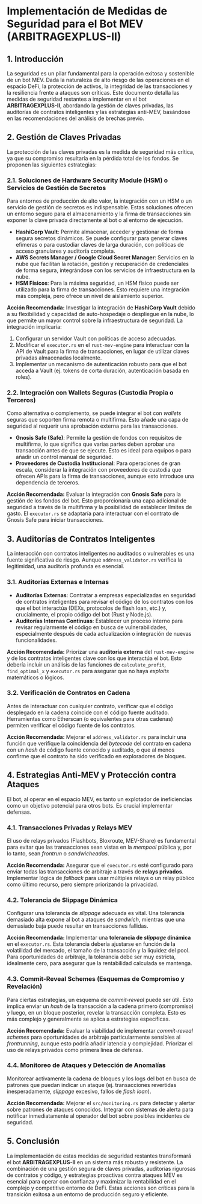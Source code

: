 # Implementación de Medidas de Seguridad para el Bot MEV (ARBITRAGEXPLUS-II)

## 1. Introducción

La seguridad es un pilar fundamental para la operación exitosa y sostenible de un bot MEV. Dada la naturaleza de alto riesgo de las operaciones en el espacio DeFi, la protección de activos, la integridad de las transacciones y la resiliencia frente a ataques son críticas. Este documento detalla las medidas de seguridad restantes a implementar en el bot **ARBITRAGEXPLUS-II**, abordando la gestión de claves privadas, las auditorías de contratos inteligentes y las estrategias anti-MEV, basándose en las recomendaciones del análisis de brechas previo.

## 2. Gestión de Claves Privadas

La protección de las claves privadas es la medida de seguridad más crítica, ya que su compromiso resultaría en la pérdida total de los fondos. Se proponen las siguientes estrategias:

### 2.1. Soluciones de Hardware Security Module (HSM) o Servicios de Gestión de Secretos

Para entornos de producción de alto valor, la integración con un HSM o un servicio de gestión de secretos es indispensable. Estas soluciones ofrecen un entorno seguro para el almacenamiento y la firma de transacciones sin exponer la clave privada directamente al bot o al entorno de ejecución.

*   **HashiCorp Vault**: Permite almacenar, acceder y gestionar de forma segura secretos dinámicos. Se puede configurar para generar claves efímeras o para custodiar claves de larga duración, con políticas de acceso granulares y auditoría completa.
*   **AWS Secrets Manager / Google Cloud Secret Manager**: Servicios en la nube que facilitan la rotación, gestión y recuperación de credenciales de forma segura, integrándose con los servicios de infraestructura en la nube.
*   **HSM Físicos**: Para la máxima seguridad, un HSM físico puede ser utilizado para la firma de transacciones. Esto requiere una integración más compleja, pero ofrece un nivel de aislamiento superior.

**Acción Recomendada:** Investigar la integración de **HashiCorp Vault** debido a su flexibilidad y capacidad de auto-hospedaje o despliegue en la nube, lo que permite un mayor control sobre la infraestructura de seguridad. La integración implicaría:

1.  Configurar un servidor Vault con políticas de acceso adecuadas.
2.  Modificar el `executor.rs` en el `rust-mev-engine` para interactuar con la API de Vault para la firma de transacciones, en lugar de utilizar claves privadas almacenadas localmente.
3.  Implementar un mecanismo de autenticación robusto para que el bot acceda a Vault (ej. tokens de corta duración, autenticación basada en roles).

### 2.2. Integración con Wallets Seguras (Custodia Propia o Terceros)

Como alternativa o complemento, se puede integrar el bot con *wallets* seguras que soporten firma remota o multifirma. Esto añade una capa de seguridad al requerir una aprobación externa para las transacciones.

*   **Gnosis Safe (Safe)**: Permite la gestión de fondos con requisitos de multifirma, lo que significa que varias partes deben aprobar una transacción antes de que se ejecute. Esto es ideal para equipos o para añadir un control manual de seguridad.
*   **Proveedores de Custodia Institucional**: Para operaciones de gran escala, considerar la integración con proveedores de custodia que ofrecen APIs para la firma de transacciones, aunque esto introduce una dependencia de terceros.

**Acción Recomendada:** Evaluar la integración con **Gnosis Safe** para la gestión de los fondos del bot. Esto proporcionaría una capa adicional de seguridad a través de la multifirma y la posibilidad de establecer límites de gasto. El `executor.rs` se adaptaría para interactuar con el contrato de Gnosis Safe para iniciar transacciones.

## 3. Auditorías de Contratos Inteligentes

La interacción con contratos inteligentes no auditados o vulnerables es una fuente significativa de riesgo. Aunque `address_validator.rs` verifica la legitimidad, una auditoría profunda es esencial.

### 3.1. Auditorías Externas e Internas

*   **Auditorías Externas**: Contratar a empresas especializadas en seguridad de contratos inteligentes para revisar el código de los contratos con los que el bot interactúa (DEXs, protocolos de flash loan, etc.) y, crucialmente, el propio código del bot (Rust y Node.js).
*   **Auditorías Internas Continuas**: Establecer un proceso interno para revisar regularmente el código en busca de vulnerabilidades, especialmente después de cada actualización o integración de nuevas funcionalidades.

**Acción Recomendada:** Priorizar una **auditoría externa** del `rust-mev-engine` y de los contratos inteligentes clave con los que interactúa el bot. Esto debería incluir un análisis de las funciones de `calculate_profit`, `find_optimal_x` y `executor.rs` para asegurar que no haya *exploits* matemáticos o lógicos.

### 3.2. Verificación de Contratos en Cadena

Antes de interactuar con cualquier contrato, verificar que el código desplegado en la cadena coincide con el código fuente auditado. Herramientas como Etherscan (o equivalentes para otras cadenas) permiten verificar el código fuente de los contratos.

**Acción Recomendada:** Mejorar el `address_validator.rs` para incluir una función que verifique la coincidencia del *bytecode* del contrato en cadena con un *hash* de código fuente conocido y auditado, o que al menos confirme que el contrato ha sido verificado en exploradores de bloques.

## 4. Estrategias Anti-MEV y Protección contra Ataques

El bot, al operar en el espacio MEV, es tanto un explotador de ineficiencias como un objetivo potencial para otros bots. Es crucial implementar defensas.

### 4.1. Transacciones Privadas y Relays MEV

El uso de relays privados (Flashbots, Bloxroute, MEV-Share) es fundamental para evitar que las transacciones sean vistas en la *mempool* pública y, por lo tanto, sean *frontrun* o *sandwicheadas*.

**Acción Recomendada:** Asegurar que el `executor.rs` esté configurado para enviar todas las transacciones de arbitraje a través de **relays privados**. Implementar lógica de *fallback* para usar múltiples relays o un relay público como último recurso, pero siempre priorizando la privacidad.

### 4.2. Tolerancia de Slippage Dinámica

Configurar una tolerancia de *slippage* adecuada es vital. Una tolerancia demasiado alta expone al bot a ataques de *sandwich*, mientras que una demasiado baja puede resultar en transacciones fallidas.

**Acción Recomendada:** Implementar una **tolerancia de *slippage* dinámica** en el `executor.rs`. Esta tolerancia debería ajustarse en función de la volatilidad del mercado, el tamaño de la transacción y la liquidez del pool. Para oportunidades de arbitraje, la tolerancia debe ser muy estricta, idealmente cero, para asegurar que la rentabilidad calculada se mantenga.

### 4.3. Commit-Reveal Schemes (Esquemas de Compromiso y Revelación)

Para ciertas estrategias, un esquema de *commit-reveal* puede ser útil. Esto implica enviar un *hash* de la transacción a la cadena primero (compromiso) y luego, en un bloque posterior, revelar la transacción completa. Esto es más complejo y generalmente se aplica a estrategias específicas.

**Acción Recomendada:** Evaluar la viabilidad de implementar *commit-reveal schemes* para oportunidades de arbitraje particularmente sensibles al *frontrunning*, aunque esto podría añadir latencia y complejidad. Priorizar el uso de relays privados como primera línea de defensa.

### 4.4. Monitoreo de Ataques y Detección de Anomalías

Monitorear activamente la cadena de bloques y los logs del bot en busca de patrones que puedan indicar un ataque (ej. transacciones revertidas inesperadamente, *slippage* excesivo, fallos de *flash loan*).

**Acción Recomendada:** Mejorar el `src/monitoring.rs` para detectar y alertar sobre patrones de ataques conocidos. Integrar con sistemas de alerta para notificar inmediatamente al operador del bot sobre posibles incidentes de seguridad.

## 5. Conclusión

La implementación de estas medidas de seguridad restantes transformará el bot **ARBITRAGEXPLUS-II** en un sistema más robusto y resistente. La combinación de una gestión segura de claves privadas, auditorías rigurosas de contratos y código, y estrategias proactivas contra ataques MEV es esencial para operar con confianza y maximizar la rentabilidad en el complejo y competitivo entorno de DeFi. Estas acciones son críticas para la transición exitosa a un entorno de producción seguro y eficiente.
